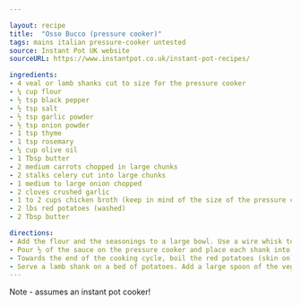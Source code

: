```yaml
---

layout: recipe
title:  "Osso Bucco (pressure cooker)"
tags: mains italian pressure-cooker untested
source: Instant Pot UK website
sourceURL: https://www.instantpot.co.uk/instant-pot-recipes/

ingredients:
- 4 veal or lamb shanks cut to size for the pressure cooker
- ¼ cup flour
- ½ tsp black pepper
- ½ tsp salt
- ½ tsp garlic powder
- ½ tsp onion powder
- 1 tsp thyme
- 1 tsp rosemary
- ¼ cup olive oil
- 1 Tbsp butter
- 2 medium carrots chopped in large chunks
- 2 stalks celery cut into large chunks
- 1 medium to large onion chopped
- 2 cloves crushed garlic
- 1 to 2 cups chicken broth (keep in mind of the size of the pressure cooker)
- 2 lbs red potatoes (washed)
- 2 Tbsp butter

directions:
- Add the flour and the seasonings to a large bowl. Use a wire whisk to blend everything together. Rinse the shanks and dry with a paper towel. Roll each shank in the flour mix and set aside on a plate (Keep the remaining flour). Preheat a large skillet. Add the oil and bring to almost smoking. Place the shanks in the skillet and brown turning each shank to brown all sides of the shank. Once they are browned, set aside. Add the flour to the remaining oil and make a rue. Once the rue is made add the broth to loosen the rue into a sauce.
- Pour ½ of the sauce on the pressure cooker and place each shank into the sauce standing upright. Fill in the gaps with the vegetables. Pour the remaining sauce over the shanks and vegetables. Seal the pressure cooker and cook for approximately 90 minutes.
- Towards the end of the cooking cycle, boil the red potatoes (skin on) until tender. Mash the potatoes adding 2 TBsp of butter. Salt and pepper to taste.
- Serve a lamb shank on a bed of potatoes. Add a large spoon of the vegetables. Ladle on some of the sauce from the cooker over the shank, vegetables and potatoes.
---
```


Note - assumes an instant pot cooker!
